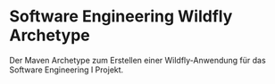 # Software Engineering Wildfly Archetype  

Der Maven Archetype zum Erstellen einer Wildfly-Anwendung für das Software Engineering I Projekt.
